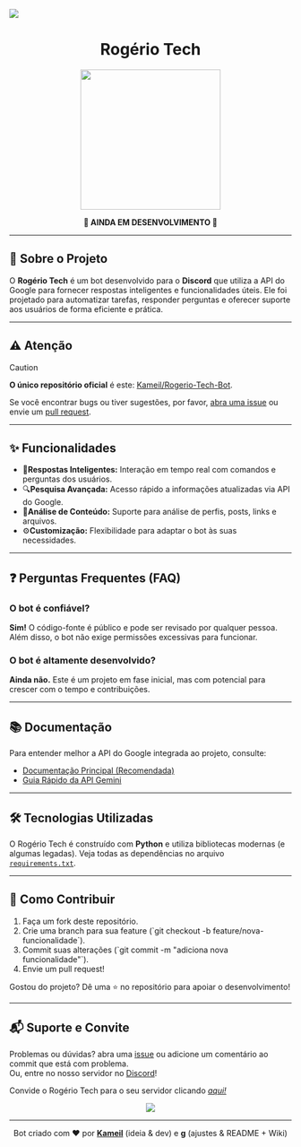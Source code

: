 <p>
  <a href="https://top.gg/bot/1041361324506087555">
    <img src="https://top.gg/api/widget/servers/1041361324506087555.svg">
  </a>
</p>
<div align="center">
    <h1>Rogério Tech</h1>
</div>

<p align="center">
    <img src="https://i.imgur.com/TKphVxW.png" width="250" height="250">
</p>

<div align="center">
    <strong>🚧 AINDA EM DESENVOLVIMENTO 🚧</strong>
</div>

<hr>

<h2>📝 Sobre o Projeto</h2>

O <strong>Rogério Tech</strong> é um bot desenvolvido para o <strong>Discord</strong> que utiliza a API do Google para fornecer respostas inteligentes e funcionalidades úteis. Ele foi projetado para automatizar tarefas, responder perguntas e oferecer suporte aos usuários de forma eficiente e prática.

<hr>

<h2>⚠️ Atenção</h2>

> [!CAUTION]  
> <strong>O único repositório oficial</strong> é este: <a href="https://github.com/Kameil/Rogerio-Tech-Bot" rel="same repository">Kameil/Rogerio-Tech-Bot</a>.

Se você encontrar bugs ou tiver sugestões, por favor, <a href="https://github.com/Kameil/Rogerio-Tech-Bot/issues" rel="github issues">abra uma issue</a> ou envie um <a href="https://github.com/Kameil/Rogerio-Tech-Bot/pulls" rel="github pull requests">pull request</a>.

<hr>

<h2>✨ Funcionalidades</h2>
<ul type="disk"> 
<li>🤖<strong>Respostas Inteligentes:</strong> Interação em tempo real com comandos e perguntas dos usuários.</li>
<li>🔍<strong>Pesquisa Avançada:</strong> Acesso rápido a informações atualizadas via API do Google.</li>
<li>📄<strong>Análise de Conteúdo:</strong> Suporte para análise de perfis, posts, links e arquivos.</li>
<li>⚙️<strong>Customização:</strong> Flexibilidade para adaptar o bot às suas necessidades.</li>
</ul>

<hr>

<h2>❓ Perguntas Frequentes (FAQ)</h2>

<h3>O bot é confiável?</h3>
<strong>Sim!</strong> O código-fonte é público e pode ser revisado por qualquer pessoa. Além disso, o bot não exige permissões excessivas para funcionar.

<h3>O bot é altamente desenvolvido?</h3>
<strong>Ainda não.</strong> Este é um projeto em fase inicial, mas com potencial para crescer com o tempo e contribuições.

<hr>

<h2>📚 Documentação</h2>

Para entender melhor a API do Google integrada ao projeto, consulte:

- <a href="https://googleapis.github.io/python-genai/" target="_blank" rel="nofollow">Documentação Principal (Recomendada)</a>
- <a href="https://ai.google.dev/gemini-api/docs/quickstart?hl=pt-br&lang=python" target="_blank" rel="nofollow">Guia Rápido da API Gemini</a>

<hr>

<h2>🛠️ Tecnologias Utilizadas</h2>

O Rogério Tech é construído com <strong>Python</strong> e utiliza bibliotecas modernas (e algumas legadas). Veja todas as dependências no arquivo <a href="requirements.txt" target="_blank" rel="nofollow">`requirements.txt`</a>.

<hr>

<h2>🚀 Como Contribuir</h2>
<ol type="1">
<li>Faça um fork deste repositório.</li>  
<li>Crie uma branch para sua feature (`git checkout -b feature/nova-funcionalidade`).</li>  
<li>Commit suas alterações (`git commit -m "adiciona nova funcionalidade"`).</li> 
<li>Envie um pull request!</li>
</ol>

Gostou do projeto? Dê uma ⭐ no repositório para apoiar o desenvolvimento!

<hr>

<h2>📬 Suporte e Convite</h2>

Problemas ou dúvidas? abra uma <a href="https://github.com/Kameil/Rogerio-Tech-Bot/issues" target="_self" rel="github issues">issue</a> ou adicione um comentário ao commit que está com problema. <br>
Ou, entre no nosso servidor no <a href="https://discord.gg/H77FTb7hwH" target="_self" rel="github issues">Discord</a>!

Convide o Rogério Tech para o seu servidor clicando <em><a href="https://discord.com/oauth2/authorize?client_id=1041361324506087555&permissions=274877982736&integration_type=0&scope=bot" target="_blank" rel="discord bot invite">aqui!</a></em>

<p align="center">
  <a href="https://top.gg/bot/1041361324506087555">
    <img src="https://top.gg/api/widget/1041361324506087555.svg?status">
  </a>
</p>

<hr>

<div align="center">
  Bot criado com ❤️ por 
  <a href="https://github.com/Kameil" target="_blank" rel="github"><strong>Kameil</strong></a> (ideia & dev) e
  <a href="https://github.com/cafewhaze" target="_blank" rel="github"><strong>g</strong></a> (ajustes & README + Wiki)
</div>
